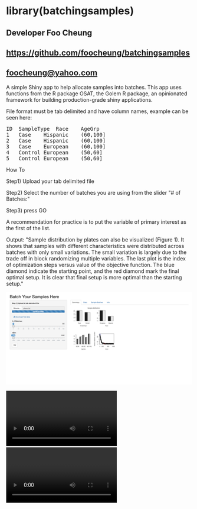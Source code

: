 # library(batchingsamples)

## Developer Foo Cheung 
## https://github.com/foocheung/batchingsamples
## foocheung@yahoo.com

A simple Shiny app to help allocate samples into batches. This app uses functions from the R package OSAT, the Golem R package, an opinionated framework for building production-grade shiny applications.

File format must be tab delimited and have column names, example can be seen here:

<pre>
ID	SampleType	Race	AgeGrp
1	Case	Hispanic	(60,100]
2	Case	Hispanic	(60,100]
3	Case	European	(60,100]
4	Control	European	(50,60]
5	Control	European	(50,60]
</pre>
How To

Step1) Upload your tab delimited file

Step2) Select the number of batches you are using from the slider "# of Batches:"

Step3) press GO

A recommendation for practice is to put the variable of primary interest as the first of the list.

Output: "Sample distribution by plates can also be visualized (Figure 1). It shows that samples with different characteristics were distributed across batches with only small variations. The small variation is largely due to the trade off in block randomizing multiple variables. The last plot is the index of optimization steps versus value of the objective function. The blue diamond indicate the starting point, and the red diamond mark the final optimal setup. It is clear that final setup is more optimal than the starting setup." 


<img src="https://github.com/foocheung/batchingsamples/blob/main/batchsamples.png">

<video src="https://user-images.githubusercontent.com/6877923/115474571-03c75800-a23e-11eb-8096-8973aad5fa9f.mp4"></video>
<video src="https://github.com/foocheung/batchingsamples/raw/main/batching.niaidawsqa.net.mp4"></video>
